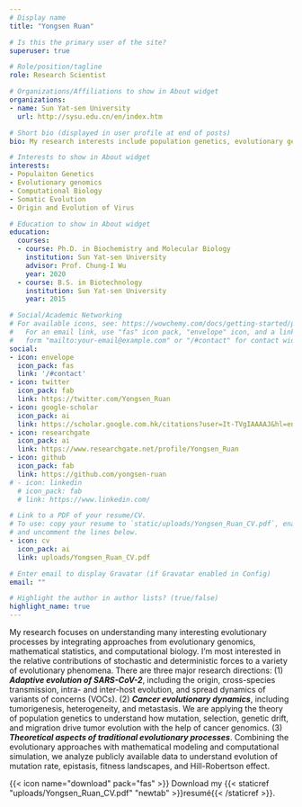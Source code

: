 ```yaml
---
# Display name
title: "Yongsen Ruan"

# Is this the primary user of the site?
superuser: true

# Role/position/tagline
role: Research Scientist

# Organizations/Affiliations to show in About widget
organizations:
- name: Sun Yat-sen University
  url: http://sysu.edu.cn/en/index.htm

# Short bio (displayed in user profile at end of posts)
bio: My research interests include population genetics, evolutionary genomics, somatic evolution, origin and evolution of virus.

# Interests to show in About widget
interests:
- Populaiton Genetics
- Evolutionary genomics
- Computational Biology
- Somatic Evolution
- Origin and Evolution of Virus

# Education to show in About widget
education:
  courses:
  - course: Ph.D. in Biochemistry and Molecular Biology
    institution: Sun Yat-sen University
    advisor: Prof. Chung-I Wu
    year: 2020
  - course: B.S. in Biotechnology
    institution: Sun Yat-sen University
    year: 2015

# Social/Academic Networking
# For available icons, see: https://wowchemy.com/docs/getting-started/page-builder/#icons
#   For an email link, use "fas" icon pack, "envelope" icon, and a link in the
#   form "mailto:your-email@example.com" or "/#contact" for contact widget.
social:
- icon: envelope
  icon_pack: fas
  link: '/#contact'
- icon: twitter
  icon_pack: fab
  link: https://twitter.com/Yongsen_Ruan
- icon: google-scholar
  icon_pack: ai
  link: https://scholar.google.com.hk/citations?user=It-TVgIAAAAJ&hl=en
- icon: researchgate
  icon_pack: ai
  link: https://www.researchgate.net/profile/Yongsen_Ruan
- icon: github
  icon_pack: fab
  link: https://github.com/yongsen-ruan
# - icon: linkedin
  # icon_pack: fab
  # link: https://www.linkedin.com/

# Link to a PDF of your resume/CV.
# To use: copy your resume to `static/uploads/Yongsen_Ruan_CV.pdf`, enable `ai` icons in `params.toml`, 
# and uncomment the lines below.
- icon: cv
  icon_pack: ai
  link: uploads/Yongsen_Ruan_CV.pdf

# Enter email to display Gravatar (if Gravatar enabled in Config)
email: ""

# Highlight the author in author lists? (true/false)
highlight_name: true
---
```


My research focuses on understanding many interesting evolutionary processes by integrating approaches from evolutionary genomics, mathematical statistics, and computational biology. I’m most interested in the relative contributions of stochastic and deterministic forces to a variety of evolutionary phenomena. There are three major research directions: (1) ***Adaptive evolution of SARS-CoV-2***, including the origin, cross-species transmission, intra- and inter-host evolution, and spread dynamics of variants of concerns (VOCs). (2) ***Cancer evolutionary dynamics***, including tumorigenesis, heterogeneity, and metastasis. We are applying the theory of population genetics to understand how mutation, selection, genetic drift, and migration drive tumor evolution with the help of cancer genomics. (3) ***Theoretical aspects of traditional evolutionary processes***. Combining the evolutionary approaches with mathematical modeling and computational simulation, we analyze publicly available data to understand evolution of mutation rate, epistasis, fitness landscapes, and Hill-Robertson effect. 



{{< icon name="download" pack="fas" >}} Download my {{< staticref "uploads/Yongsen_Ruan_CV.pdf" "newtab" >}}resumé{{< /staticref >}}.
